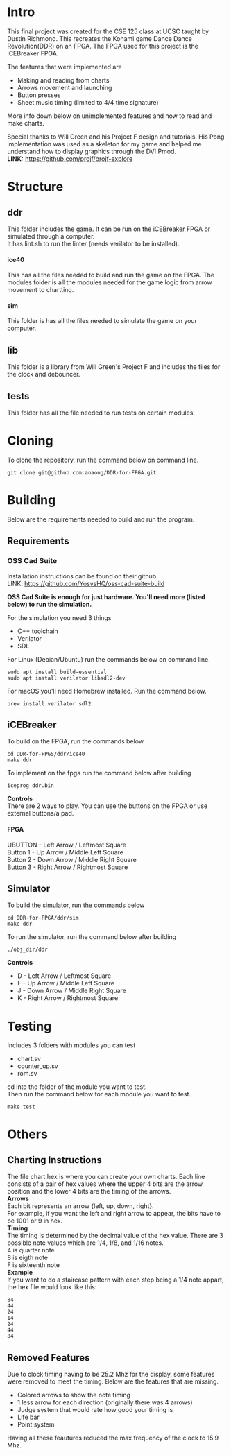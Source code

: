 # Intro  
This final project was created for the CSE 125 class at UCSC taught by Dustin Richmond.
This recreates the Konami game Dance Dance Revolution(DDR) on an FPGA.
The FPGA used for this project is the iCEBreaker FPGA.  

The features that were implemented are
* Making and reading from charts
* Arrows movement and launching
* Button presses
* Sheet music timing (limited to 4/4 time signature)  

More info down below on unimplemented features and how to read and make charts.  

Special thanks to Will Green and his Project F design and tutorials.
His Pong implementation was used as a skeleton for my game and helped me understand how to display graphics through the DVI Pmod.  
**LINK:** https://github.com/projf/projf-explore  

# Structure  
## ddr
This folder includes the game.
It can be run on the iCEBreaker FPGA or simulated through a computer.  
It has lint.sh to run the linter (needs verilator to be installed).  
#### ice40
This has all the files needed to build and run the game on the FPGA.
The modules folder is all the modules needed for the game logic from arrow movement to chartting.  
#### sim
This folder is has all the files needed to simulate the game on your computer.  

## lib
This folder is a library from Will Green's Project F and includes the files for the clock and debouncer.  

## tests
This folder has all the file needed to run tests on certain modules.  

# Cloning
To clone the repository, run the command below on command line.
```shell
git clone git@github.com:anaong/DDR-for-FPGA.git
```

# Building
Below are the requirements needed to build and run the program.  
## Requirements
### **OSS Cad Suite**  
Installation instructions can be found on their github.  
LINK: https://github.com/YosysHQ/oss-cad-suite-build

**OSS Cad Suite is enough for just hardware. You'll need more (listed below) to run the simulation.**

For the simulation you need 3 things  
* C++ toolchain
* Verilator
* SDL  

For Linux (Debian/Ubuntu) run the commands below on command line.
```shell
sudo apt install build-essential
sudo apt install verilator libsdl2-dev
```

For macOS you'll need Homebrew installed. Run the command below.  
```shell
brew install verilator sdl2
```

## iCEBreaker
To build on the FPGA, run the commands below  
```shell
cd DDR-for-FPGS/ddr/ice40
make ddr
```
To implement on the fpga run the command below after building
```shell
iceprog ddr.bin
```
**Controls**  
There are 2 ways to play. You can use the buttons on the FPGA or use external buttons/a pad.  
#### **FPGA**  
UBUTTON - Left Arrow / Leftmost Square  
Button 1 - Up Arrow / Middle Left Square  
Button 2 - Down Arrow / Middle Right Square  
Button 3 - Right Arrow / Rightmost Square  

## Simulator
To build the simulator, run the commands below  
```shell
cd DDR-for-FPGA/ddr/sim
make ddr
```
To run the simulator, run the command below after building
```shell
./obj_dir/ddr
```
**Controls**
* D - Left Arrow / Leftmost Square
* F - Up Arrow / Middle Left Square
* J - Down Arrow / Middle Right Square
* K - Right Arrow / Rightmost Square

# Testing
Includes 3 folders with modules you can test
* chart.sv
* counter_up.sv
* rom.sv  

cd into the folder of the module you want to test.  
Then run the command below for each module you want to test.  
```shell
make test
```

# Others
## Charting Instructions  
The file chart.hex is where you can create your own charts.
Each line consists of a pair of hex values where the upper 4 bits are the arrow position and the lower 4 bits are the timing of the arrows.  
**Arrows**  
Each bit represents an arrow
{left, up, down, right}.  
For example, if you want the left and right arrow to appear, the bits have to be 1001 or 9 in hex.  
**Timing**  
The timing is determined by the decimal value of the hex value. There are 3 possible note values which are 1/4, 1/8, and 1/16 notes.  
4 is quarter note  
8 is eigth note  
F is sixteenth note  
**Example**  
If you want to do a staircase pattern with each step being a 1/4 note appart, the hex file would look like this:  
```
84  
44  
24  
14  
24  
44  
84  
```
## Removed Features  
Due to clock timing having to be 25.2 Mhz for the display, some features were removed to meet the timing. Below are the features that are missing.  
* Colored arrows to show the note timing
* 1 less arrow for each direction (originally there was 4 arrows)
* Judge system that would rate how good your timing is
* Life bar
* Point system  

Having all these feautures reduced the max frequency of the clock to 15.9 Mhz.

